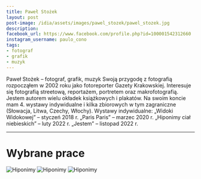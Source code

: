 ```yaml
---
title: Paweł Stożek
layout: post
post-image: /idia/assets/images/pawel_stozek/pawel_stozek.jpg
description: 
facebook_url: https://www.facebook.com/profile.php?id=100001542312660
instagram_username: paulo_cono
tags:
- fotograf
- grafik
- muzyk
---
```


Paweł Stożek – fotograf, grafik, muzyk
Swoją przygodę z fotografią rozpocząłem w 2002 roku jako fotoreporter Gazety Krakowskiej.
Interesuje się fotografią streetową, reportażem, portretem oraz makrofotografią.
Jestem autorem wielu okładek książkowych i plakatów.
Na swoim koncie mam 4. wystawy indywidualne i kilka zbiorowych w tym zagraniczne (Słowacja,
Litwa, Czechy, Włochy).
Wystawy indywidualne:
„Widoki Widokowej” – styczeń 2018 r.
„Paris Paris” – marzec 2020 r.
„Hiponimy ciał niebieskich” – luty 2022 r.
„Jestem” – listopad 2022 r.

---

# Wybrane prace

![Hiponimy](/idia/assets/images/pawel_stozek/1.jpg)
![Hiponimy](/idia/assets/images/pawel_stozek/2.jpg)
![Hiponimy](/idia/assets/images/pawel_stozek/3.jpg)



